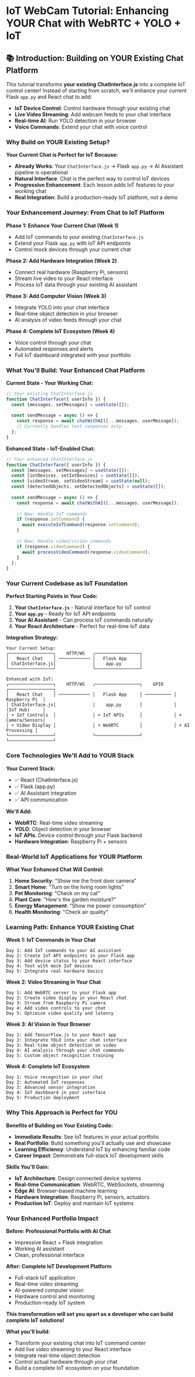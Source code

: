 # IoT WebCam Tutorial: Enhancing YOUR Chat with WebRTC + YOLO + IoT

## 📚 Introduction: Building on YOUR Existing Chat Platform

This tutorial transforms **your existing ChatInterface.js** into a complete IoT control center! Instead of starting from scratch, we'll enhance your current Flask `app.py` and React chat to add:
- **IoT Device Control**: Control hardware through your existing chat
- **Live Video Streaming**: Add webcam feeds to your chat interface
- **Real-time AI**: Run YOLO detection in your browser
- **Voice Commands**: Extend your chat with voice control

### Why Build on YOUR Existing Setup?

**Your Current Chat is Perfect for IoT Because:**
- **Already Works**: Your `ChatInterface.js` → Flask `app.py` → AI Assistant pipeline is operational
- **Natural Interface**: Chat is the perfect way to control IoT devices
- **Progressive Enhancement**: Each lesson adds IoT features to your working chat
- **Real Integration**: Build a production-ready IoT platform, not a demo

### Your Enhancement Journey: From Chat to IoT Platform

**Phase 1: Enhance Your Current Chat (Week 1)**
- Add IoT commands to your existing `ChatInterface.js`
- Extend your Flask `app.py` with IoT API endpoints
- Control mock devices through your current chat

**Phase 2: Add Hardware Integration (Week 2)**
- Connect real hardware (Raspberry Pi, sensors)
- Stream live video to your React interface
- Process IoT data through your existing AI assistant

**Phase 3: Add Computer Vision (Week 3)**
- Integrate YOLO into your chat interface
- Real-time object detection in your browser
- AI analysis of video feeds through your chat

**Phase 4: Complete IoT Ecosystem (Week 4)**
- Voice control through your chat
- Automated responses and alerts
- Full IoT dashboard integrated with your portfolio

### What You'll Build: Your Enhanced Chat Platform

**Current State - Your Working Chat:**
```jsx
// Your existing ChatInterface.js
function ChatInterface({ userInfo }) {
  const [messages, setMessages] = useState([]);
  
  const sendMessage = async () => {
    const response = await chatWithAI([...messages, userMessage]);
    // Currently handles text responses only
  };
}
```

**Enhanced State - IoT-Enabled Chat:**
```jsx
// Your enhanced ChatInterface.js
function ChatInterface({ userInfo }) {
  const [messages, setMessages] = useState([]);
  const [iotDevices, setIotDevices] = useState([]);
  const [videoStream, setVideoStream] = useState(null);
  const [detectedObjects, setDetectedObjects] = useState([]);
  
  const sendMessage = async () => {
    const response = await chatWithAI([...messages, userMessage]);
    
    // New: Handle IoT commands
    if (response.iotCommand) {
      await executeIoTCommand(response.iotCommand);
    }
    
    // New: Handle video/vision commands
    if (response.videoCommand) {
      await processVideoCommand(response.videoCommand);
    }
  };
}
```

### Your Current Codebase as IoT Foundation

**Perfect Starting Points in Your Code:**

1. **Your `ChatInterface.js`** - Natural interface for IoT control
2. **Your `app.py`** - Ready for IoT API endpoints
3. **Your AI Assistant** - Can process IoT commands naturally
4. **Your React Architecture** - Perfect for real-time IoT data

**Integration Strategy:**
```
Your Current Setup:
┌─────────────────┐    HTTP/WS   ┌─────────────────┐
│   React Chat    │ ──────────── │   Flask App     │
│ ChatInterface.js│              │    app.py       │
└─────────────────┘              └─────────────────┘

Enhanced with IoT:
┌─────────────────┐    HTTP/WS   ┌─────────────────┐    GPIO    ┌─────────────────┐
│   React Chat    │ ──────────── │   Flask App     │ ────────── │   Raspberry Pi  │
│ ChatInterface.js│              │    app.py       │            │   (IoT Hub)     │
│ + IoT Controls  │              │ + IoT APIs      │            │ + Camera/Sensors│
│ + Video Display │              │ + WebRTC        │            │ + AI Processing │
└─────────────────┘              └─────────────────┘            └─────────────────┘
```

### Core Technologies We'll Add to YOUR Stack

**Your Current Stack:**
- ✅ React (ChatInterface.js)
- ✅ Flask (app.py)
- ✅ AI Assistant integration
- ✅ API communication

**We'll Add:**
- **WebRTC**: Real-time video streaming
- **YOLO**: Object detection in your browser
- **IoT APIs**: Device control through your Flask backend
- **Hardware Integration**: Raspberry Pi + sensors

### Real-World IoT Applications for YOUR Platform

**What Your Enhanced Chat Will Control:**
1. **Home Security**: "Show me the front door camera"
2. **Smart Home**: "Turn on the living room lights"
3. **Pet Monitoring**: "Check on my cat"
4. **Plant Care**: "How's the garden moisture?"
5. **Energy Management**: "Show me power consumption"
6. **Health Monitoring**: "Check air quality"

### Learning Path: Enhance YOUR Existing Chat

**Week 1: IoT Commands in Your Chat**
```
Day 1: Add IoT commands to your AI assistant
Day 2: Create IoT API endpoints in your Flask app
Day 3: Add device status to your React interface
Day 4: Test with mock IoT devices
Day 5: Integrate real hardware basics
```

**Week 2: Video Streaming in Your Chat**
```
Day 1: Add WebRTC server to your Flask app
Day 2: Create video display in your React chat
Day 3: Stream from Raspberry Pi camera
Day 4: Add video controls to your chat
Day 5: Optimize video quality and latency
```

**Week 3: AI Vision in Your Browser**
```
Day 1: Add TensorFlow.js to your React app
Day 2: Integrate YOLO into your chat interface
Day 3: Real-time object detection on video
Day 4: AI analysis through your chat commands
Day 5: Custom object recognition training
```

**Week 4: Complete IoT Ecosystem**
```
Day 1: Voice recognition in your chat
Day 2: Automated IoT responses
Day 3: Advanced sensor integration
Day 4: IoT dashboard in your interface
Day 5: Production deployment
```

### Why This Approach is Perfect for YOU

**Benefits of Building on Your Existing Code:**
- **Immediate Results**: See IoT features in your actual portfolio
- **Real Portfolio**: Build something you'll actually use and showcase
- **Learning Efficiency**: Understand IoT by enhancing familiar code
- **Career Impact**: Demonstrate full-stack IoT development skills

**Skills You'll Gain:**
- **IoT Architecture**: Design connected device systems
- **Real-time Communication**: WebRTC, WebSockets, streaming
- **Edge AI**: Browser-based machine learning
- **Hardware Integration**: Raspberry Pi, sensors, actuators
- **Production IoT**: Deploy and maintain IoT systems

### Your Enhanced Portfolio Impact

**Before: Professional Portfolio with AI Chat**
- Impressive React + Flask integration
- Working AI assistant
- Clean, professional interface

**After: Complete IoT Development Platform**
- Full-stack IoT application
- Real-time video streaming
- AI-powered computer vision
- Hardware control and monitoring
- Production-ready IoT system

**This transformation will set you apart as a developer who can build complete IoT solutions!**

**What you'll build:**
- Transform your existing chat into IoT command center
- Add live video streaming to your React interface  
- Integrate real-time object detection
- Control actual hardware through your chat
- Build a complete IoT ecosystem on your foundation 
